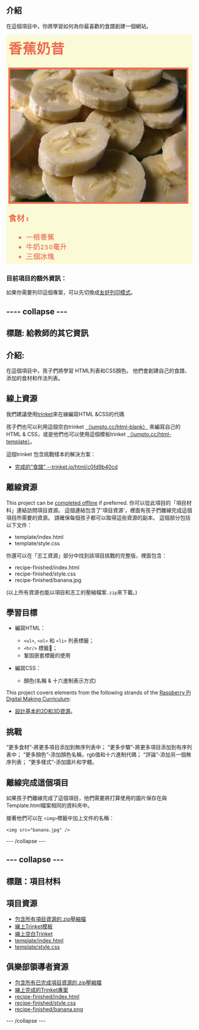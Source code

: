 ## 介紹

在這個項目中，你將學習如何為你最喜歡的食譜創建一個網站。

![截圖](images/recipe-final.png)

### 目前項目的額外資訊：

如果你需要列印這個專案，可以先切換成[友好列印模式](https://projects.raspberrypi.org/en/projects/recipe/print)。

## \---- collapse \---

## 標題: 給教師的其它資訊

## 介紹:

在這個項目中，孩子們將學習 HTML列表和CSS顏色。 他們會創建自己的食譜、添加的食材和作法列表。

## 線上資源

我們建議使用[trinket](https://trinket.io/)來在線編寫HTML &CSS的代碼

孩子們也可以利用這個空白trinket [（jumpto.cc/html-blank）](http://jumpto.cc/html-blank) 來編寫自己的HTML & CSS，或是他們也可以使用這個模板trinket [（jumpto.cc/html-template）](http://jumpto.cc/html-template)。

這個trinket 包含挑戰樣本的解決方案：

+ [完成的“食譜” --trinket.io/html/c0fd9b40cd](https://trinket.io/html/c0fd9b40cd)

## 離線資源

This project can be [completed offline](https://rpf.io/html-offline) if preferred. 你可以從此項目的「項目材料」連結訪問項目資源。 這個連結包含了'項目資源'，裡面有孩子們離線完成這個項目所需要的資源。 請確保每個孩子都可以取得這些資源的副本。 這個部分包括以下文件：

+ template/index.html
+ template/style.css

你還可以在「志工資源」部分中找到該項目挑戰的完整版，裡面包含：

+ recipe-finished/index.html
+ recipe-finished/style.css
+ recipe-finished/banana.jpg

(以上所有資源也能以項目和志工的壓縮檔案`.zip`來下載。)

## 學習目標

+ 編寫HTML：
    
    + `<ul>`, `<ol>` 和 `<li>` 列表標籤；
    + `<hr/>` 標籤；
    + 鞏固嵌套標籤的使用

+ 編寫CSS：
    
    + 顏色(名稱 & 十六進制表示方式)

This project covers elements from the following strands of the [Raspberry Pi Digital Making Curriculum](https://rpf.io/curriculum):

+ [設計基本的2D和3D資源](https://www.raspberrypi.org/curriculum/design/creator)。

## 挑戰

“更多食材”-將更多項目添加到無序列表中； “更多步驟”-將更多項目添加到有序列表中； “更多顏色”-添加顏色名稱，rgb值和十六進制代碼； “評論”-添加另一個無序列表； “更多樣式”-添加圖片和字體。

## 離線完成這個項目

如果孩子們離線完成了這個項目，他們需要將打算使用的圖片保存在與Template.html檔案相同的資料夾中。

接著他們可以在 `<img>`標籤中加上文件的名稱：

    <img src="banana.jpg" />
    

\--- /collapse \---

## \--- collapse \---

## 標題：項目材料

## 項目資源

+ [包含所有項目資源的.zip壓縮檔](https://rpf.io/p/en/recipe-go)
+ [線上Trinket模板](http://jumpto.cc/trinket-template)
+ [線上空白Trinket](http://jumpto.cc/trinket-blank)
+ [template/index.html](resources/template-index.html)
+ [template/style.css](resources/template-style.css)

## 俱樂部領導者資源

+ [包含所有已完成項目資源的.zip壓縮檔](https://rpf.io/p/en/recipe-go)
+ [線上完成的Trinket專案](https://trinket.io/html/c0fd9b40cd)
+ [recipe-finished/index.html](resources/recipe-finished-index.html)
+ [recipe-finished/style.css](resources/recipe-finished-style.css)
+ [recipe-finished/banana.png](resources/recipe-finished-banana.png)

\--- /collapse \---